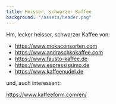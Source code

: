 ```yaml
---
title: Heisser, schwarzer Kaffee
background: "/assets/header.png"
---
```

Hm, lecker heisser, schwarzer Kaffee von:

* <https://www.mokaconsorten.com>
* <https://www.andraschkokaffee.com>
* <https://www.fausto-kaffee.de>
* <https://www.espressissimo.de>
* <https://www.kaffeenudel.de>


und, auch interessant:

<https://www.kaffeeform.com/en/>